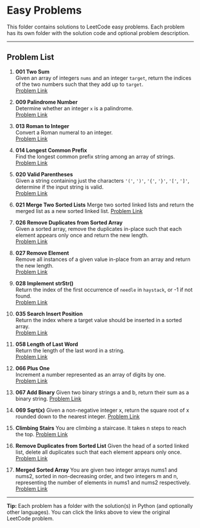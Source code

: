 # Easy Problems

This folder contains solutions to LeetCode easy problems. Each problem has its own folder with the solution code and optional problem description.

---

## Problem List

1. **001 Two Sum**  
   Given an array of integers `nums` and an integer `target`, return the indices of the two numbers such that they add up to `target`.  
   [Problem Link](https://leetcode.com/problems/two-sum/)

2. **009 Palindrome Number**  
   Determine whether an integer `x` is a palindrome.  
   [Problem Link](https://leetcode.com/problems/palindrome-number/)

3. **013 Roman to Integer**  
   Convert a Roman numeral to an integer.  
   [Problem Link](https://leetcode.com/problems/roman-to-integer/)

4. **014 Longest Common Prefix**  
   Find the longest common prefix string among an array of strings.  
   [Problem Link](https://leetcode.com/problems/longest-common-prefix/)

5. **020 Valid Parentheses**  
   Given a string containing just the characters `'('`, `')'`, `'{'`, `'}'`, `'['`, `']'`, determine if the input string is valid.  
   [Problem Link](https://leetcode.com/problems/valid-parentheses/)

6. **021 Merge Two Sorted Lists**
   Merge two sorted linked lists and return the merged list as a new sorted linked list.
   [Problem Link](https://leetcode.com/problems/merge-two-sorted-lists/)

7. **026 Remove Duplicates from Sorted Array**  
   Given a sorted array, remove the duplicates in-place such that each element appears only once and return the new length.  
   [Problem Link](https://leetcode.com/problems/remove-duplicates-from-sorted-array/)

8. **027 Remove Element**  
   Remove all instances of a given value in-place from an array and return the new length.  
   [Problem Link](https://leetcode.com/problems/remove-element/)

9. **028 Implement strStr()**  
   Return the index of the first occurrence of `needle` in `haystack`, or -1 if not found.  
   [Problem Link](https://leetcode.com/problems/implement-strstr/)

10. **035 Search Insert Position**  
   Return the index where a target value should be inserted in a sorted array.  
   [Problem Link](https://leetcode.com/problems/search-insert-position/)

11. **058 Length of Last Word**  
   Return the length of the last word in a string.  
   [Problem Link](https://leetcode.com/problems/length-of-last-word/)

12. **066 Plus One**  
   Increment a number represented as an array of digits by one.  
   [Problem Link](https://leetcode.com/problems/plus-one/)

13. **067 Add Binary**
   Given two binary strings a and b, return their sum as a binary string.
   [Problem Link](https://leetcode.com/problems/add-binary/)

14. **069 Sqrt(x)**
   Given a non-negative integer x, return the square root of x rounded down to the nearest integer.
   [Problem Link](https://leetcode.com/problems/sqrtx/)

15. **Climbing Stairs**
   You are climbing a staircase. It takes n steps to reach the top.
   [Problem Link](https://leetcode.com/problems/climbing-stairs/)

16. **Remove Duplicates from Sorted List**
   Given the head of a sorted linked list, delete all duplicates such that each element appears only once.
   [Problem Link](https://leetcode.com/problems/remove-duplicates-from-sorted-list/)

17. **Merged Sorted Array**
   You are given two integer arrays nums1 and nums2, sorted in non-decreasing order, and two integers m and n, representing the number of elements in nums1 and nums2 respectively.
   [Problem Link](https://leetcode.com/problems/merge-sorted-array/)
---

**Tip:** Each problem has a folder with the solution(s) in Python (and optionally other languages). You can click the links above to view the original LeetCode problem.
